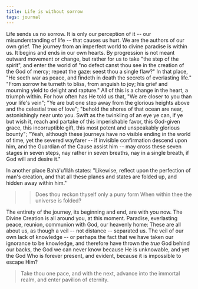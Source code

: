 ```yaml
---
title: Life is without sorrow
tags: journal
---
```


Life sends us no sorrow.  It is only our perception of it -- our
misunderstanding of life -- that causes us hurt.  We are the authors of
our own grief.  The journey from an imperfect world to divine paradise
is within us.  It begins and ends in our own hearts.  By progression is
not meant outward movement or change, but rather for us to take "the
step of the spirit", and enter the world of "no defect canst thou see in
the creation of the God of mercy; repeat the gaze: seest thou a single
flaw?"  In that place, "He seeth war as peace, and findeth in death the
secrets of everlasting life."  "From sorrow he turneth to bliss, from
anguish to joy; his grief and mourning yield to delight and rapture."
All of this is a change in the heart, a triumph within.  For how often
has He told us that, "We are closer to you than your life's vein"; "Ye
are but one step away from the glorious heights above and the celestial
tree of love"; "behold the shores of that ocean are near, astonishingly
near unto you.  Swift as the twinkling of an eye ye can, if ye but wish
it, reach and partake of this imperishable favor, this God-given grace,
this incorruptible gift, this most potent and unspeakably glorious
bounty"; "Yeah, although these journeys have no visible ending in the
world of time, yet the severed wayfarer -- if invisible confirmation
descend upon him, and the Guardian of the Cause assist him -- may cross
these seven stages in seven steps, nay rather in seven breaths, nay in a
single breath, if God will and desire it."

In another place Bahá'u'lláh states: "Likewise, reflect upon the
perfection of man's creation, and that all these planes and states are
folded up, and hidden away within him."

> > Does thou reckon thyself only a puny form
>     When within thee the universe is folded?

The entirety of the journey, its beginning and end, are with you now.
The Divine Creation is all around you, at this moment.  Paradise,
everlasting peace, reunion, communion with God, our heavenly home: These
are all about us, as though a veil -- not distance -- separated us.  The
veil of our own lack of knowledge -- or perhaps the fact that we have
taken our ignorance to be knowledge, and therefore have thrown the *true*
God behind our backs, the God we can never know because He is
unknowable, and yet the God Who is forever present, and evident, because
it is impossible to escape Him?

> Take thou one pace, and with the next, advance into the immortal
> realm, and enter pavilion of eternity.


